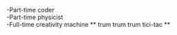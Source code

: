 -Part-time coder<br>
-Part-time physicist <br>
-Full-time creativity machine ** trum trum trum tici-tac ** <br>
<!---
saitunc/saitunc is a ✨ special ✨ repository because its `README.md` (this file) appears on your GitHub profile.
You can click the Preview link to take a look at your changes.
--->
